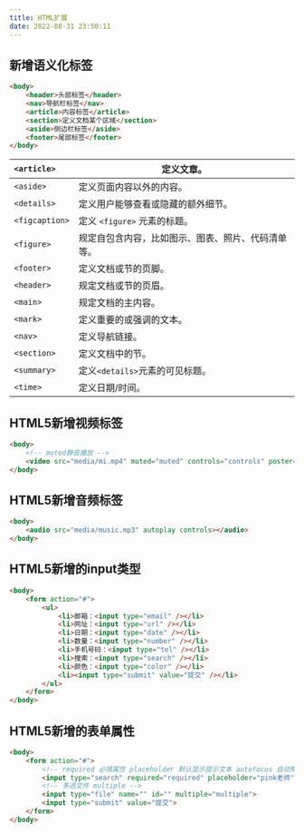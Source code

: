```yaml
---
title: HTML扩展
date: 2022-08-31 23:50:11
---
```


## 新增语义化标签

```html
<body>
    <header>头部标签</header>
    <nav>导航栏标签</nav>
    <article>内容标签</article>
    <section>定义文档某个区域</section>
    <aside>侧边栏标签</aside>
    <footer>尾部标签</footer>
</body>
```

| `<article>`    | 定义文章。                                         |
| :------------- | -------------------------------------------------- |
| `<aside>`      | 定义页面内容以外的内容。                           |
| `<details>`    | 定义用户能够查看或隐藏的额外细节。                 |
| `<figcaption>` | 定义 `<figure>` 元素的标题。                       |
| `<figure>`     | 规定自包含内容，比如图示、图表、照片、代码清单等。 |
| `<footer>`     | 定义文档或节的页脚。                               |
| `<header>`     | 规定文档或节的页眉。                               |
| `<main>`       | 规定文档的主内容。                                 |
| `<mark>`       | 定义重要的或强调的文本。                           |
| `<nav>`        | 定义导航链接。                                     |
| `<section>`    | 定义文档中的节。                                   |
| `<summary>`    | 定义` <details> `元素的可见标题。                  |
| `<time>`       | 定义日期/时间。                                    |

## HTML5新增视频标签

```html
<body>
    <!-- muted静音播放 -->
    <video src="media/mi.mp4" muted="muted" controls="controls" poster="media/mi9.jpg"></video>
</body>
```

## HTML5新增音频标签

```html
<body>
    <audio src="media/music.mp3" autoplay controls></audio>
</body>
```

## HTML5新增的input类型

```html
<body>
    <form action="#">
        <ul>
            <li>邮箱：<input type="email" /></li>
            <li>网址：<input type="url" /></li>
            <li>日期：<input type="date" /></li>
            <li>数量：<input type="number" /></li>
            <li>手机号码：<input type="tel" /></li>
            <li>搜索：<input type="search" /></li>
            <li>颜色：<input type="color" /></li>
            <li><input type="submit" value="提交" /></li>
        </ul>
    </form>
</body>
```

## HTML5新增的表单属性

```html
<body>
    <form action="#">
        <!-- required 必填属性 placeholder 默认显示提示文本 autofocus 自动聚焦 -->
        <input type="search" required="required" placeholder="pink老师" autofocus="autofocus">
        <!-- 多选文件 multiple -->
        <input type="file" name="" id="" multiple="multiple">
        <input type="submit" value="提交">
    </form>
</body>
```